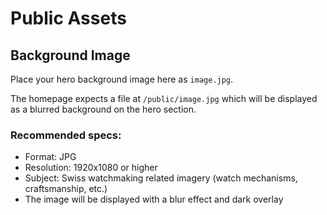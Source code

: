 # Public Assets

## Background Image

Place your hero background image here as `image.jpg`.

The homepage expects a file at `/public/image.jpg` which will be displayed as a blurred background on the hero section.

### Recommended specs:
- Format: JPG
- Resolution: 1920x1080 or higher
- Subject: Swiss watchmaking related imagery (watch mechanisms, craftsmanship, etc.)
- The image will be displayed with a blur effect and dark overlay
